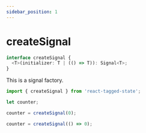 ```yaml
---
sidebar_position: 1
---
```


# createSignal

```typescript
interface createSignal {
  <T>(initializer: T | (() => T)): Signal<T>;
}
```

This is a signal factory.

```typescript
import { createSignal } from 'react-tagged-state';

let counter;

counter = createSignal(0);

counter = createSignal(() => 0);
```
